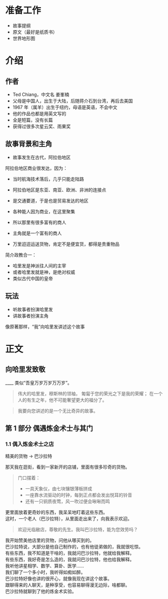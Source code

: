 # 准备工作
+ 故事提纲
+ 原文（最好是纸质书）
+ 世界地形图


# 介绍
## 作者

+ Ted Chiang，中文名 姜峯楠
+ 父母是中国人，出生于大陆，后随蒋介石到台湾，再后去美国
+ 1967 年（属羊）出生于纽约，母语是英语，不会中文
+ 他的作品也都是用英文写的
+ 全是短篇，没有长篇
+ 获得过很多次星云奖、雨果奖


## 故事背景和主角

+ 故事发生在古代，阿拉伯地区

阿拉伯地区商业很发达，因为：
+ 当时航海技术落后，几乎只能走陆路
+ 阿拉伯地区是东亚、南亚、欧洲、非洲的连接点
+ 是交通要道，于是也是贸易发达的地区
+ 各种能人因为商业，在这里聚集

+ 所以那里有很多富有的商人
+ 主角就是一个富有的商人

+ 万里迢迢运送货物，肯定不是便宜货，都得是贵重物品

简介政教合一：
+ 哈里发是神派往人间的主宰
+ 或者哈里发就是神，是绝对权威
+ 类似古代中国的皇帝


## 玩法

+ 听故事者扮演哈里发
+ 讲故事者扮演主角

像原著那样，“我”向哈里发讲述这个故事


# 正文

## 向哈里发致敬

____ 类似“吾皇万岁万岁万万岁”。

> 伟大的哈里发，穆斯林的领袖，
> 匍匐于您的荣光之下是我的荣耀；
> 在一个人的有生之年，他不可能奢望更大的福分了。

> 我要向您讲述的是一个无比奇异的故事。

## 第 1 部分 偶遇炼金术士与其门

### 1.1 偶入炼金术士之店

精美的货物 -> 巴沙拉特

那天我在逛街，看到一家新开的店铺，里面有很多珍奇的货物。

> 门口摆着：
> + 一具天象仪，由七块镶银薄板拼成
> + 一座靠水流驱动的时钟，每到正点都会发出悦耳的铃音
> + 还有一只铜质夜莺，风一吹过便会啾啾而鸣

更里面放着更奇妙的东西，我呆呆地盯着这些东西。  
这时，一个老人（巴沙拉特），从里面走出来了，向我表示欢迎。

> 欢迎光临敝店，尊敬的先生。我叫巴沙拉特，能为您效劳吗？

我开始赞美他店里的货物，问他从哪买到的。  
巴沙拉特说，大部分是他自己制作的，也有他徒弟做的，我就很吃惊。  
有些东西，我不知道是干啥的，我就问巴沙拉特，他就给我解释。  
有些东西，我好奇是怎么造的，我就问巴沙拉特，他也给我解释。  
我听他讲星相学、数学、算卦、医学……  
我们聊了一个多小时，我听得如痴如醉。  
巴沙拉特好像也讲的很开心，就像我现在讲这个故事。  
跟聊得来的人聊天，是种享受，也容易聊得漫无边际，啥都聊。  
巴沙拉特就聊到了他的炼金术实验。  
